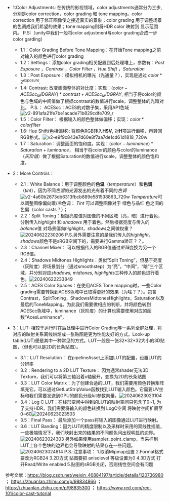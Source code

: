 - 1:Color Adjustments: 在传统的影视领域，color adjustments通常分为三步, 分别是color correction，color grading 和 tone mapping。color correction 用于修正图像使之接近真实的景象；color grading 用于调整场景的色调成我们希望的效果；tone mapping则将HDR color 映射到 显示范围内。
P.S:（unity中我们一般将color adjustment与color grading合成一步color garding）
  - 1.1：Color Grading Before Tone Mapping：在开始Tone mapping之前对输入的颜色进行color grading
  - 1.2：Settings：添加color grading相关配置到后处理堆上，参数有：*Post Exposure* ，*Contrast* ，*Color Filter* ，*Hue Shift* ，*Saturation*
  - 1.3：Post Exposure：模拟相机的曝光（光通量？），实现是通过 $color*2^{exposure}$.
  - 1.4: Contrast: 改变画面整体的对比度；实现：$(color - ACEScc_MIDGRAY) * contrast + ACEScc_MIDGRAY$, 相当于将color的颜色与色域的中间值做了根据contrast的数值进行scale，调整整体的光暗对比。 
         P.S.： ACEScc：ACES的对数子集，采用AP1色域
         ![v2-891afa21fe7be1acade71b829cdfe709_r](https://raw.githubusercontent.com/hwubh/hwubh_Pictures/main/v2-891afa21fe7be1acade71b829cdfe709_r.png) 
  - 1.5：Color Filter： 根据输入的颜色整体做偏移；实现：$color * colorfilter$
  - 1.6: Hue Shift(色相偏移): 将颜色RGB转入**HSV**, 对**H**项进行偏移，再转回RGB格式。![v2-e9f9c843e7d60e8f7aa7de1cd61d1818_720w](https://raw.githubusercontent.com/hwubh/hwubh_Pictures/main/v2-e9f9c843e7d60e8f7aa7de1cd61d1818_720w.webp)
  - 1.7：Saturation：调整画面的饱和度。实现：$(color - luminance) * Saturation + luminance$， 相当于将color的颜色与color的luminance（*灰阶值*）做了根据Saturation的数值进行scale，调整整体的颜色饱和度。

- 2：More Controls：
  - 2.1：White Balance：用于调整颜色的**色温**（*temperature*）和**色调**（*tint*），因为不同*色温*的光源发出的光有着不同的*色调*![v2-4a60b2673db6313fbcb889e581538863_720w](https://raw.githubusercontent.com/hwubh/hwubh_Pictures/main/v2-4a60b2673db6313fbcb889e581538863_720w.webp)
         *Temperature*可以调整图像偏向暖/冷色调：
         *Tint* 可以调整图像对于 绿色与品红 色之间的色偏（color casts？）；
  - 2.2：Split Toning：根据亮度值对图像的不同区域（亮，暗）进行着色，分别传入*highlight* 和 *shadows* 用于着色。然后根据亮度与传入的*balance*值 对场景偏向*highlight*，*shadows*之间做权重？![20240622230206](https://raw.githubusercontent.com/hwubh/hwubh_Pictures/main/20240622230206.png) P.S.另外需要注意的是我们传入的*highlight*，*shadows*颜色不是sRGB空间下的，需要进行Gamma矫正？？。
  - 2.3：Channel Mixer： 可以根据传入的RGB值通过*矩阵*变换为另一个RGB值。
  - 2.4：Shadows Midtones Highlights：类似“Split Toning”，但基于亮度（灰阶度）将场景划分（通过smoothstep）为“亮”，“中间”，“暗”三个区域，并分别对应*shadows, midtones, highlights*三种传入的颜色进行着色。![20240622233849](https://raw.githubusercontent.com/hwubh/hwubh_Pictures/main/20240622233849.png)
  - 2.5：ACES Color Spaces：在使用ACES Tone mapping时，一些Color grading需要转换到ACES色域中已取得更好的效果（为啥？？）。包含Contrast，SplitToning，ShadowsMidtonesHighlights，Saturation以及最后的ToneMapping。为此我们需要做相应的判断，并将颜色转到ACEScc色域中，luminance（灰阶度）的计算也需要使用对应的函数“AcesLuminance”，

- 3：LUT: 相较于运行时在后处理中进行Color Grading等一系列全屏处理，将对应的映射关系离线烘焙成一张贴图是更为性能友好的方式。Look-up table(LUT)便是其中一种常见的方式。LUT一般是一张32\*32\*32大小的3D贴图，（但也可以是2D的长条贴图）。
  - 3.1：LUT Resolution： 在pipelineAsset上添加LUT的配置，设置LUT的分辨率
  - 3.2：Rendering to a 2D LUT Texture： 因为通常shader无法3D Texture，我们可以将第三轴沿着x轴展开，变换为2D的长条贴图
  - 3.3：LUT Color Matrix：为了创建合适的LUT，我们需要用颜色转换矩阵填充它。可以通过GetLutStripValue函数找到LUT输入颜色。它需要UV坐标和我们需要发送到GPU的颜色分级lut参数向量。![20240623023104](https://raw.githubusercontent.com/hwubh/hwubh_Pictures/main/20240623023104.png)
  - 3.4：Log C LUT：在线形空间中得到的LUT的映射空间只包含了0~1, 为了支持HDR，我们需要将输入的颜色转换到 LogC空间 将映射空间扩展至0~60![20240623023503](https://raw.githubusercontent.com/hwubh/hwubh_Pictures/main/20240623023503.png)
  - 3.5：Final Pass： 最后添加一个pass将输入的图像通过LUT进行映射。
  - 3.6：LUT Banding：因为LUT的精度限制以及采样时采用的双线性插值，一些极端情况下，我们映射出来的结果的不同颜色间出现明显的边界。![20240623024303](https://raw.githubusercontent.com/hwubh/hwubh_Pictures/main/20240623024303.png)
                      另外如果使用sampler_point_clamp，当采样到LUT上各个色块的边界也会导致映射的结果存在一些问题。![20240623024814](https://raw.githubusercontent.com/hwubh/hwubh_Pictures/main/20240623024814.png)
                      P.S.:注意事项：
                      1.取消Mipmap设置
                      2.Format格式要改为RGB24
                      3.2D方式 贴图要把 anisolevel 等级设置为0
                      4.3D方式 打开Read/Write enabled
                      5.贴图的sRGB关闭，否则线性空间会有问题




参考文献：https://blog.csdn.net/weixin_46884197/article/details/120736980 ； https://zhuanlan.zhihu.com/p/98834866 ；https://zhuanlan.zhihu.com/p/98835300 ； https://www.red.com/red-101/color-cast-tutorial